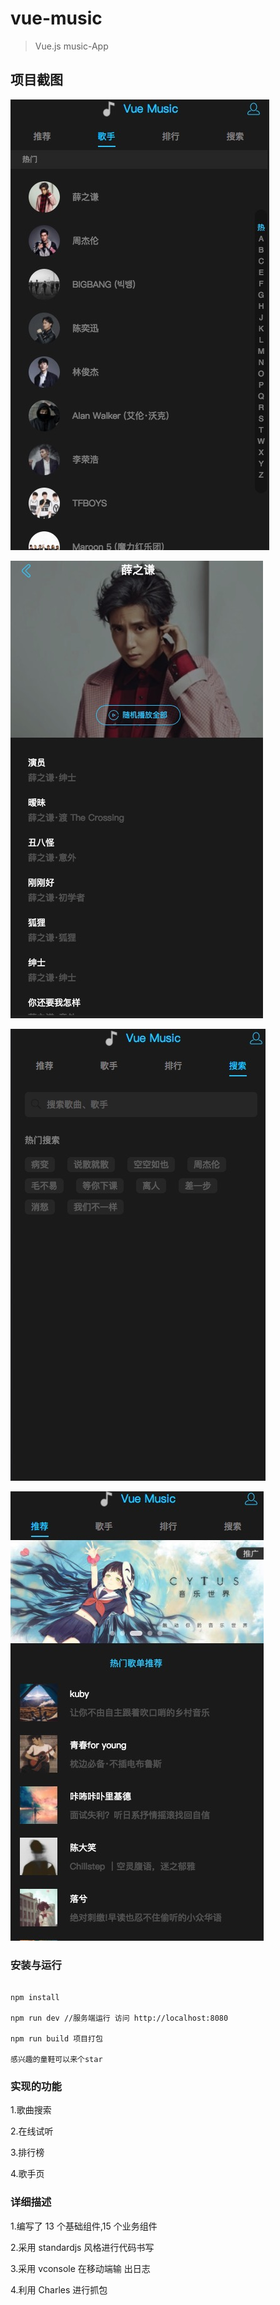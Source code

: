 # vue-music

> Vue.js music-App


## 项目截图

![Alt text](/screenShot/music1.jpg)

![Alt text](/screenShot/music2.jpg)

![Alt text](/screenShot/music3.jpg)

![Alt text](/screenShot/music4.jpg)

### 安装与运行

```

npm install

npm run dev //服务端运行 访问 http://localhost:8080

npm run build 项目打包 

感兴趣的童鞋可以来个star

```

### 实现的功能
1.歌曲搜索

2.在线试听

3.排行榜

4.歌手页

### 详细描述
 1.编写了 13 个基础组件,15 个业务组件
 
 2.采用 standardjs 风格进行代码书写 
 
 3.采用 vconsole 在移动端输 出日志
 
 4.利用 Charles 进行抓包
